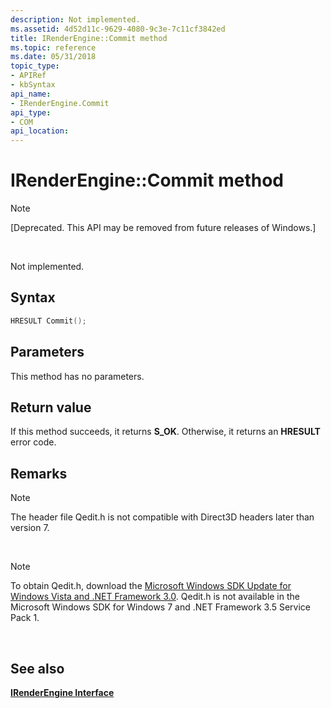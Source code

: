 ```yaml
---
description: Not implemented.
ms.assetid: 4d52d11c-9629-4080-9c3e-7c11cf3842ed
title: IRenderEngine::Commit method
ms.topic: reference
ms.date: 05/31/2018
topic_type: 
- APIRef
- kbSyntax
api_name: 
- IRenderEngine.Commit
api_type: 
- COM
api_location: 
---
```


# IRenderEngine::Commit method

> [!Note]  
> \[Deprecated. This API may be removed from future releases of Windows.\]

 

Not implemented.

## Syntax


```C++
HRESULT Commit();
```



## Parameters

This method has no parameters.

## Return value

If this method succeeds, it returns **S\_OK**. Otherwise, it returns an **HRESULT** error code.

## Remarks

> [!Note]  
> The header file Qedit.h is not compatible with Direct3D headers later than version 7.

 

> [!Note]  
> To obtain Qedit.h, download the [Microsoft Windows SDK Update for Windows Vista and .NET Framework 3.0](https://msdn.microsoft.com/windowsvista/bb980924.aspx). Qedit.h is not available in the Microsoft Windows SDK for Windows 7 and .NET Framework 3.5 Service Pack 1.

 

## See also

<dl> <dt>

[**IRenderEngine Interface**](irenderengine.md)
</dt> </dl>

 

 



